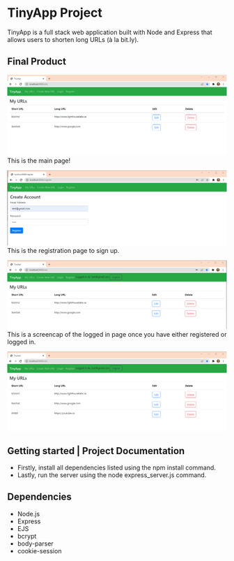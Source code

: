 # TinyApp Project

TinyApp is a full stack web application built with Node and Express that allows users to shorten long URLs (à la bit.ly).

## Final Product
!["Main Page"](https://github.com/khadija-mohamed/tinyapp2/blob/master/docs/tinyapp%20home%20page.png)
This is the main page!

!["Register page"](https://github.com/khadija-mohamed/tinyapp2/blob/master/docs/tinyapp%20register.png)
This is the registration page to sign up. 

!["Logged in page"](https://github.com/khadija-mohamed/tinyapp2/blob/master/docs/tinyapp%20logged%20in.png)
This is a screencap of the logged in page once you have either registered or logged in. 

!["Updated TinyUrls"](https://github.com/khadija-mohamed/tinyapp2/blob/master/docs/updated%20tiny%20page.png)

## Getting started | Project Documentation
- Firstly, install all dependencies listed using the npm install command.
- Lastly, run the server using the node express_server.js command.

## Dependencies

- Node.js
- Express
- EJS
- bcrypt
- body-parser
- cookie-session

